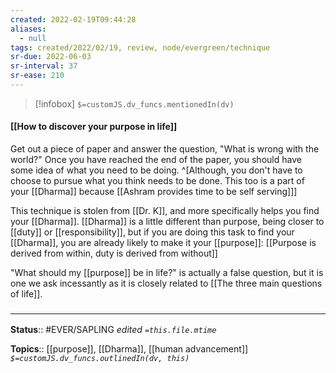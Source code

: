 ```yaml
---
created: 2022-02-19T09:44:28 
aliases:
  - null
tags: created/2022/02/19, review, node/evergreen/technique
sr-due: 2022-06-03
sr-interval: 37
sr-ease: 210
---
```

> [!infobox]
`$=customJS.dv_funcs.mentionedIn(dv)`

#### [[How to discover your purpose in life]] 

Get out a piece of paper and answer the question, "What is wrong with the world?" Once you have reached the end of the paper, you should have some idea of what you need to be doing.
^[Although, you don't have to choose to pursue what you think needs to be done. This too is a part of your [[Dharma]] because [[Ashram provides time to be self serving]]]

This technique is stolen from [[Dr. K]], and more specifically helps you find your [[Dharma]]. [[Dharma]] is a little different than purpose, being closer to [[duty]] or [[responsibility]], but if you are doing this task to find your [[Dharma]], you are already likely to make it your [[purpose]]: 
[[Purpose is derived from within, duty is derived from without]]

"What should my [[purpose]] be in life?" is actually a false question, but it is one we ask incessantly as it is closely related to [[The three main questions of life]].

### <hr class="footnote"/>

**Status**:: #EVER/SAPLING 
*edited `=this.file.mtime`*

**Topics**:: [[purpose]], [[Dharma]], [[human advancement]]
*`$=customJS.dv_funcs.outlinedIn(dv, this)`*
